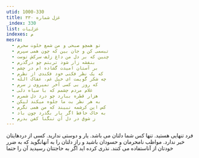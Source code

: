 ```yaml
---
utid: 1000-330
title: غزل شماره ۳۳۰
_index: 330
list: غزلیات
indexes: م
mesra:
  - تو همچو صبحی و من شمع خلوت سحرم
  - تبسمی کن و جان بین که چون همی سپرم
  - چنین که بر دل من داغ زلف سرکش توست
  - بنفشه زار شود تربتم چو درگذرم
  - بر آستان امیدت گشاده ام در چشم
  - که یک نظر فکنی خود فکندی از نظرم
  - چه شکر گویمت ای خیل غم، عفاک الله
  - که روز بی کسی آخر نمیروی ز سرم
  - غلام مردم چشمم که با سیاه دلی
  - هزار قطره ببارد چو درد دل شمرم
  - به هر نظر بت ما جلوه میکند لیکن
  - کس این کرشمه نبیند که من همی نگرم
  - به خاک حافظ اگر یار بگذرد چون باد
  - ز شوق در دل آن تنگنا کفن بدرم
---
```

فرد تنهایی هستید. تنها کس شما دلتان می باشد. یار و دوستی ندارید. کسی از دردهایتان خبر ندارد. مواظب نامحرمان و حسودان باشید و راز دلتان را به آنهانگوید که به ضرر خودتان از آناستفاده می کنند. نذری کرده اید اگر به حاجتتان رسیدید آن را حتما
